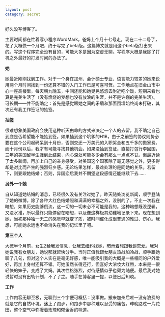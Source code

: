 ```yaml
---
layout: post
category: secret
---
```

好久没写博客了。

主要时间都在忙着写小程序WordMark。爸妈上个月十七号走，现在二十二号了，花了大概快一个月吧，终于写完了beta版。这篇博文就是用这个beta版打出来的。写这个程序完全没有目的，可能大多是因为空虚无聊。写程序大概是我除了打机之外最好的打发时间的办法了。

**她**

她最近刚刚找到工作。对于一个身在加州、会计硕士专业、语言能力较差的她来说用两个月时间找到一份还算不错的入门工作已是可喜可贺。工作地点在旧金山市中心一座高楼里，每天朝九晚五，中间还能和她晃晃悠悠去附近吃个饭，短期来看也算是完美生活了（没有燃烧的梦想也没有放浪的生涯，并不是许巍的完美生活）。可长期——并不能确定：首先是感觉跟她之间的矛盾和那面围墙始终尚未打破，其次还有我工作签证的抽签。

**抽签**

很难想象美国政府会使用这种听天由命的方式来决定一个人的去留。我不确定自己到底是否希望能不能抽到签。如果抽到这个坑爹的H1B，由于之前签的协议则势必要在这个公司起码呆到十月份，否则交还一万美元的入职奖金和五千多的搬家费。而十月份以后，我才有可能寻找其他机会。如果没抽到签证，直接打包行李回国，三年的美国留学生涯到此结束，内心深处可能多少会有那么一点点不甘。但最近读了太多新闻，再加上自己的亲身感受，对美国这个国家除了毫无感觉之外，更多得却是对比而产生的强烈归乡感。无论结果怎样，最难处理的是同她的关系。若留下，则要跟她结婚；否则，异国恋后我并不期望这段感情还能继续下去……

**另外一个她**

自从知道她结婚的消息，已经很久没有关注过她了。昨天随处浏览新闻，顺手登陆了她的微博。除了各种大红色结婚照和满满的幸福之外，没别的了。不止一次我在暗想，如果历史能够倒流，这一切的一切未必不可能是我的。这种暗想既没逻辑，又没水准，所以最终只能停留在暗想，以及像这样极其幼稚地记录下来。现在想到她，当初那种独一无二的感觉早就变了质，被时间催化成很普通的难过、伤心。我想，可能她永远也不会消失在我的记忆里了吧。

**第三个人**

大概半个月前，女生Z给我发信息，让我去纽约找她，暗示着想跟我谈恋爱。我对她说我有女朋友，她说那就赶快分手。当时正值我跟女朋友热战加冷战，顺手跟她聊了几句，但对这个人实在是毫无好感，唯一能吸引我的大概是一些相同的户外爱好，再加上身材还算不错。可她虽然长得还行，但喜好大浓妆大红唇，本来是一很轻快的妹子，变成了大妈。其次性格张烈，对待感情似乎也颇为随便。最后我对她说暂时没有出轨计划，不了了之。随手在博客里一提，以便日后知晓。

**工作**

工作内容无聊至极，无聊到三个字便可概括：没事做。搬来加州后唯一没有浪费的就是它的自然环境。迷上了跑步，和跑步中那种难以忍受的痛苦。昨晚路过一片花田，整个空气中弥漫着玫瑰和郁金香的味道。